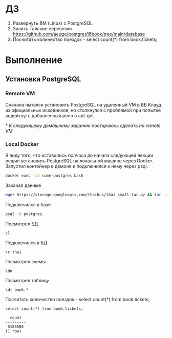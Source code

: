# ДЗ
1. Развернуть ВМ (Linux) с PostgreSQL
2. Залить Тайские перевозки https://github.com/aeuge/postgres16book/tree/main/database
3. Посчитать количество поездок - select count(*) from book.tickets;

# Выполнение
## Установка PostgreSQL
### Remote VM
Сначала пытался установить PostgreSQL на удаленный VM в ВБ Клауд из официальных исходников,
но столкнулся с проблемой при попытке апдейтнуть добавленный репо в apt-get.

\* _К следующему домашнему заданию постараюсь сделать на remote VM_

### Local Docker
В виду того, что оставались полчаса до начала следующей лекции решил установить PostgreSQL на локальной машине через Docker.
Запустил контейнер в демоне и подключился к нему через psql.
```bash
docker exec -it some-postgres bash
```
Закачал данные
```bash
wget https://storage.googleapis.com/thaibus/thai_small.tar.gz && tar -xf thai_small.tar.gz && psql < thai.sql
```
Подключился к базе
```bash
psql -U postgres
```
Посмотрел БД
```psql
\l
```
Подключился к БД
```psql
\c thai
```
Посмотрел схемы
```psql
\dn
```

Посмотрел таблицу
```psql
\dt book.*
```

Посчитать количество поездок - select count(*) from book.tickets; 
```psql
select count(*) from book.tickets;
```

```psql
  count  
---------
 5185505
(1 row)
```